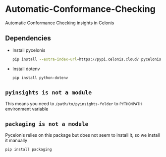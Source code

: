 # Automatic-Conformance-Checking

Automatic Conformance Checking insights in Celonis

## Dependencies

- Install pycelonis

    ```sh
    pip install --extra-index-url=https://pypi.celonis.cloud/ pycelonis=="1.5.3"
    ```

- Install dotenv

    ```sh
    pip install python-dotenv
    ```

## `pyinsights is not a module`

This means you need to `/path/to/pyinsights-folder` to `PYTHONPATH` environment variable

## `packaging is not a module`

Pycelonis relies on this package but does not seem to install it, so we install it manually

```sh
pip install packaging
```
